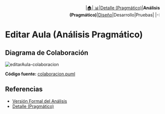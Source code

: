 <div align=right>
 
|[🏠️](../../../README.md)|[ 📊](https://raw.githubusercontent.com/mmasias/pySigHor/main/images/RUP/99-seguimiento/diagrama-contexto-administrador.svg)|[Detalle (Pragmático)](../../../00-casos-uso/02-detalle/editarAula/README.md)|**Análisis (Pragmático)**|[Diseño](../../../../RUP/02-diseno/casos-uso/editarAula/README.md)|Desarrollo|Pruebas|
|-:
</div>

# Editar Aula (Análisis Pragmático)

## Diagrama de Colaboración

![editarAula-colaboracion](../../../../../images/RUP/01-analisis/casos-uso/editarAula/colaboracion.svg)

**Código fuente:** [colaboracion.puml](../../../../RUP/01-analisis/casos-uso/editarAula/colaboracion.puml)

## Referencias

- [Versión Formal del Análisis](../../../../RUP/01-analisis/casos-uso/editarAula/README.md)
- [Detalle (Pragmático)](../../../00-casos-uso/02-detalle/editarAula/README.md)
